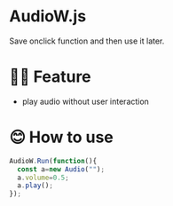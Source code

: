 # AudioW.js

Save onclick function and then use it later.

# 🐱‍👤 Feature
- play audio without user interaction 

# 😊 How to use

```javascript
AudioW.Run(function(){
  const a=new Audio("");
  a.volume=0.5;
  a.play();
});
```
